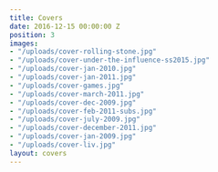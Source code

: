```yaml
---
title: Covers
date: 2016-12-15 00:00:00 Z
position: 3
images:
- "/uploads/cover-rolling-stone.jpg"
- "/uploads/cover-under-the-influence-ss2015.jpg"
- "/uploads/cover-jan-2010.jpg"
- "/uploads/cover-jan-2011.jpg"
- "/uploads/cover-games.jpg"
- "/uploads/cover-march-2011.jpg"
- "/uploads/cover-dec-2009.jpg"
- "/uploads/cover-feb-2011-subs.jpg"
- "/uploads/cover-july-2009.jpg"
- "/uploads/cover-december-2011.jpg"
- "/uploads/cover-jan-2009.jpg"
- "/uploads/cover-liv.jpg"
layout: covers
---
```


